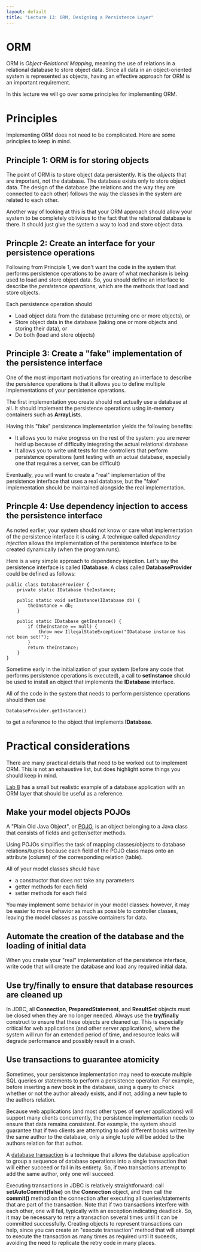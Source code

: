 ```yaml
---
layout: default
title: "Lecture 13: ORM, Designing a Persistence Layer"
---
```


# ORM

ORM is *Object-Relational Mapping*, meaning the use of relations in a relational database to store object data.  Since all data in an object-oriented system is represented as objects, having an effective approach for ORM is an important requirement.

In this lecture we will go over some principles for implementing ORM.

# Principles

Implementing ORM does not need to be complicated.  Here are some principles to keep in mind.

## Principle 1: ORM is for storing objects

The point of ORM is to store object data persistently. It is the *objects* that are important, not the database.   The database exists only to store object data.  The design of the database (the relations and the way they are connected to each other) follows the way the classes in the system are related to each other.

Another way of looking at this is that your ORM approach should allow your system to be completely oblivious to the fact that the relational database is there.  It should just give the system a way to load and store object data.

## Princple 2: Create an interface for your persistence operations

Following from Principle 1, we don't want the code in the system that performs persistence operations to be aware of what mechanism is being used to load and store object data.  So, you should define an interface to describe the *persistence operations*, which are the methods that load and store objects.

Each persistence operation should

* Load object data from the database (returning one or more objects), or
* Store object data in the database (taking one or more objects and storing their data), or
* Do both (load and store objects)

## Principle 3: Create a "fake" implementation of the persistence interface

One of the most important motivations for creating an interface to describe the persistence operations is that it allows you to define multiple implementations of your persistence operations.

The first implementation you create should not actually use a database at all.  It should implement the persistence operations using in-memory containers such as **ArrayList**s.

Having this "fake" persistence implementation yields the following benefits:

* It allows you to make progress on the rest of the system: you are never held up because of difficulty integrating the actual relational database
* It allows you to write unit tests for the controllers that perform persistence operations (unit testing with an actual database, especially one that requires a server, can be difficult)

Eventually, you will want to create a "real" implementation of the persistence interface that uses a real database, but the "fake" implementation should be maintained alongside the real implementation.

## Princple 4: Use dependency injection to access the persistence interface

As noted earlier, your system should not know or care what implementation of the persistence interface it is using.  A technique called *dependency injection* allows the implementation of the persistence interface to be created dynamically (when the program runs).

Here is a very simple approach to dependency injection.  Let's say the persistence interface is called **IDatabase**.  A class called **DatabaseProvider** could be defined as follows:

    public class DatabaseProvider {
        private static IDatabase theInstance;
        
        public static void setInstance(IDatabase db) {
            theInstance = db;
        }
        
        public static IDatabase getInstance() {
            if (theInstance == null) {
                throw new IllegalStateException("IDatabase instance has not been set!");
            }
            return theInstance;
        }
    }

Sometime early in the initialization of your system (before any code that performs persistence operations is executed), a call to **setInstance** should be used to install an object that implements the **IDatabase** interface.  

All of the code in the system that needs to perform persistence operations should then use

    DatabaseProvider.getInstance()

to get a reference to the object that implements **IDatabase**.

# Practical considerations

There are many practical details that need to be worked out to implement ORM.  This is not an exhaustive list, but does highlight some things you should keep in mind.

[Lab 8](../labs/lab08.html) has a small but realistic example of a database application with an ORM layer that should be useful as a reference.

## Make your model objects POJOs

A "Plain Old Java Object", or [POJO](http://en.wikipedia.org/wiki/POJO), is an object belonging to a Java class that consists of fields and getter/setter methods.

Using POJOs simplifies the task of mapping classes/objects to database relations/tuples because each field of the POJO class maps onto an attribute (column) of the corresponding relation (table).

All of your model classes should have

* a constructor that does not take any parameters
* getter methods for each field
* setter methods for each field

You may implement some behavior in your model classes: however, it may be easier to move behavior as much as possible to controller classes, leaving the model classes as passive containers for data.

## Automate the creation of the database and the loading of initial data

When you create your "real" implementation of the persistence interface, write code that will create the database and load any required initial data.

## Use try/finally to ensure that database resources are cleaned up

In JDBC, all **Connection**, **PreparedStatement**, and **ResultSet** objects must be closed when they are no longer needed.  Always use the **try/finally** construct to ensure that these objects are cleaned up.  This is especially critical for web applications (and other server applications), where the system will run for an extended period of time, and resource leaks will degrade performance and possibly result in a crash.

## Use transactions to guarantee atomicity

Sometimes, your persistence implementation may need to execute multiple SQL queries or statements to perform a persistence operation.  For example, before inserting a new book in the database, using a query to check whether or not the author already exists, and if not, adding a new tuple to the authors relation.

Because web applications (and most other types of server applications) will support many clients concurrently, the persistence implementation needs to ensure that data remains consistent.  For example, the system should guarantee that if two clients are attempting to add different books written by the same author to the database, only a single tuple will be added to the authors relation for that author.

A [database transaction](http://en.wikipedia.org/wiki/Database_transaction) is a technique that allows the database application to group a sequence of database operations into a single transaction that will either succeed or fail in its entirety.  So, if two transactions attempt to add the same author, only one will succeed.

Executing transactions in JDBC is relatively straightforward: call **setAutoCommit(false)** on the **Connection** object, and then call the **commit()** method on the connection after executing all queries/statements that are part of the transaction.  Note that if two transactions interfere with each other, one will fail, typically with an exception indicating deadlock.   So, it may be necessary to retry a transaction several times until it can be committed successfully.  Creating objects to represent transactions can help, since you can create an "execute transaction" method that will attempt to execute the transaction as many times as required until it suceeds, avoiding the need to replicate the retry code in many places.

<!-- vim:set wrap: ­-->
<!-- vim:set linebreak: -->
<!-- vim:set nolist: -->
